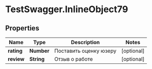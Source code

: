 # TestSwagger.InlineObject79

## Properties

Name | Type | Description | Notes
------------ | ------------- | ------------- | -------------
**rating** | **Number** | Поставить оценку юзеру | [optional] 
**review** | **String** | Отзыв о работе | [optional] 


